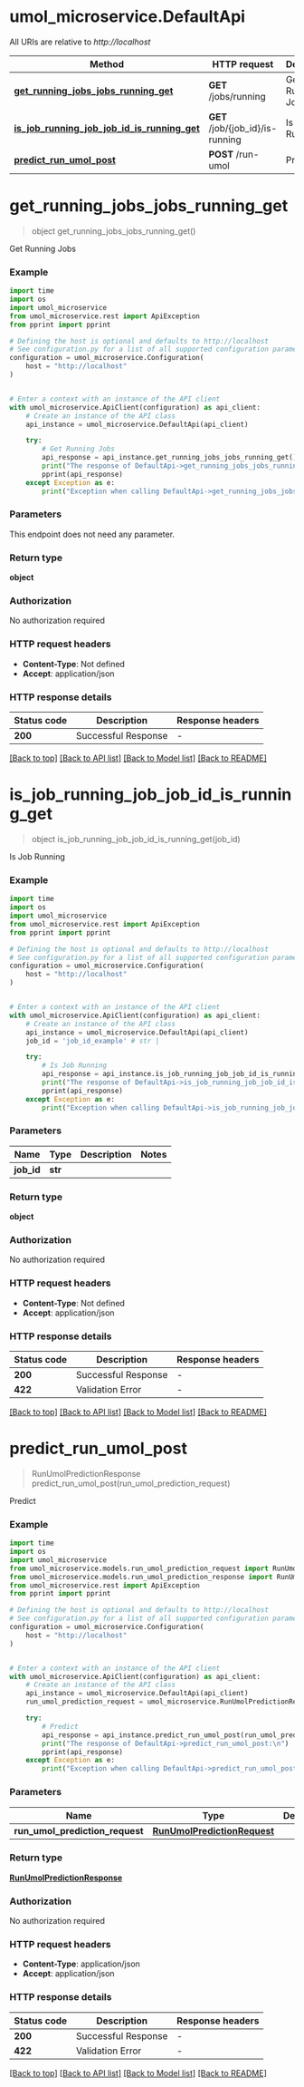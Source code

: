 # umol_microservice.DefaultApi

All URIs are relative to *http://localhost*

Method | HTTP request | Description
------------- | ------------- | -------------
[**get_running_jobs_jobs_running_get**](DefaultApi.md#get_running_jobs_jobs_running_get) | **GET** /jobs/running | Get Running Jobs
[**is_job_running_job_job_id_is_running_get**](DefaultApi.md#is_job_running_job_job_id_is_running_get) | **GET** /job/{job_id}/is-running | Is Job Running
[**predict_run_umol_post**](DefaultApi.md#predict_run_umol_post) | **POST** /run-umol | Predict


# **get_running_jobs_jobs_running_get**
> object get_running_jobs_jobs_running_get()

Get Running Jobs

### Example


```python
import time
import os
import umol_microservice
from umol_microservice.rest import ApiException
from pprint import pprint

# Defining the host is optional and defaults to http://localhost
# See configuration.py for a list of all supported configuration parameters.
configuration = umol_microservice.Configuration(
    host = "http://localhost"
)


# Enter a context with an instance of the API client
with umol_microservice.ApiClient(configuration) as api_client:
    # Create an instance of the API class
    api_instance = umol_microservice.DefaultApi(api_client)

    try:
        # Get Running Jobs
        api_response = api_instance.get_running_jobs_jobs_running_get()
        print("The response of DefaultApi->get_running_jobs_jobs_running_get:\n")
        pprint(api_response)
    except Exception as e:
        print("Exception when calling DefaultApi->get_running_jobs_jobs_running_get: %s\n" % e)
```



### Parameters

This endpoint does not need any parameter.

### Return type

**object**

### Authorization

No authorization required

### HTTP request headers

 - **Content-Type**: Not defined
 - **Accept**: application/json

### HTTP response details

| Status code | Description | Response headers |
|-------------|-------------|------------------|
**200** | Successful Response |  -  |

[[Back to top]](#) [[Back to API list]](../README.md#documentation-for-api-endpoints) [[Back to Model list]](../README.md#documentation-for-models) [[Back to README]](../README.md)

# **is_job_running_job_job_id_is_running_get**
> object is_job_running_job_job_id_is_running_get(job_id)

Is Job Running

### Example


```python
import time
import os
import umol_microservice
from umol_microservice.rest import ApiException
from pprint import pprint

# Defining the host is optional and defaults to http://localhost
# See configuration.py for a list of all supported configuration parameters.
configuration = umol_microservice.Configuration(
    host = "http://localhost"
)


# Enter a context with an instance of the API client
with umol_microservice.ApiClient(configuration) as api_client:
    # Create an instance of the API class
    api_instance = umol_microservice.DefaultApi(api_client)
    job_id = 'job_id_example' # str | 

    try:
        # Is Job Running
        api_response = api_instance.is_job_running_job_job_id_is_running_get(job_id)
        print("The response of DefaultApi->is_job_running_job_job_id_is_running_get:\n")
        pprint(api_response)
    except Exception as e:
        print("Exception when calling DefaultApi->is_job_running_job_job_id_is_running_get: %s\n" % e)
```



### Parameters


Name | Type | Description  | Notes
------------- | ------------- | ------------- | -------------
 **job_id** | **str**|  | 

### Return type

**object**

### Authorization

No authorization required

### HTTP request headers

 - **Content-Type**: Not defined
 - **Accept**: application/json

### HTTP response details

| Status code | Description | Response headers |
|-------------|-------------|------------------|
**200** | Successful Response |  -  |
**422** | Validation Error |  -  |

[[Back to top]](#) [[Back to API list]](../README.md#documentation-for-api-endpoints) [[Back to Model list]](../README.md#documentation-for-models) [[Back to README]](../README.md)

# **predict_run_umol_post**
> RunUmolPredictionResponse predict_run_umol_post(run_umol_prediction_request)

Predict

### Example


```python
import time
import os
import umol_microservice
from umol_microservice.models.run_umol_prediction_request import RunUmolPredictionRequest
from umol_microservice.models.run_umol_prediction_response import RunUmolPredictionResponse
from umol_microservice.rest import ApiException
from pprint import pprint

# Defining the host is optional and defaults to http://localhost
# See configuration.py for a list of all supported configuration parameters.
configuration = umol_microservice.Configuration(
    host = "http://localhost"
)


# Enter a context with an instance of the API client
with umol_microservice.ApiClient(configuration) as api_client:
    # Create an instance of the API class
    api_instance = umol_microservice.DefaultApi(api_client)
    run_umol_prediction_request = umol_microservice.RunUmolPredictionRequest() # RunUmolPredictionRequest | 

    try:
        # Predict
        api_response = api_instance.predict_run_umol_post(run_umol_prediction_request)
        print("The response of DefaultApi->predict_run_umol_post:\n")
        pprint(api_response)
    except Exception as e:
        print("Exception when calling DefaultApi->predict_run_umol_post: %s\n" % e)
```



### Parameters


Name | Type | Description  | Notes
------------- | ------------- | ------------- | -------------
 **run_umol_prediction_request** | [**RunUmolPredictionRequest**](RunUmolPredictionRequest.md)|  | 

### Return type

[**RunUmolPredictionResponse**](RunUmolPredictionResponse.md)

### Authorization

No authorization required

### HTTP request headers

 - **Content-Type**: application/json
 - **Accept**: application/json

### HTTP response details

| Status code | Description | Response headers |
|-------------|-------------|------------------|
**200** | Successful Response |  -  |
**422** | Validation Error |  -  |

[[Back to top]](#) [[Back to API list]](../README.md#documentation-for-api-endpoints) [[Back to Model list]](../README.md#documentation-for-models) [[Back to README]](../README.md)

